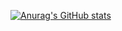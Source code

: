 [![Anurag's GitHub stats](https://github-readme-stats.vercel.app/api?username=Mystuddent)](https://github.com/anuraghazra/github-readme-stats)

